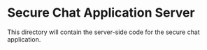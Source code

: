 # Secure Chat Application Server

This directory will contain the server-side code for the secure chat application.